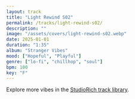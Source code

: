 ```yaml
---
layout: track
title: "Light Rewind S02"
permalink: /tracks/light-rewind-s02/
description: ""
image: "/assets/covers/light-rewind-s02.webp"
date: 2025-01-01
duration: "1:35"
album: "Stranger Vibes"
mood: ["Hopeful", "Playful"]
genre: ["lo-fi", "chillhop", "soul"]
bpm: 100
key: "F"
---
```


Explore more vibes in the [StudioRich track library](/tracks/).
